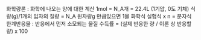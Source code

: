 화학량론 : 화학에 나오는 양에 대한 계산
	1mol = N_A개 = 22.4L (1기압, 0도 기체)
	식량(g)/1개의 입자의 질량 = N_A
	원자량g 만큼있으면 1몰
	화학식
		실험식 x n = 분자식
	한계반응물 : 반응에서 먼저 소모되는 물질
	수득률 = (실제 반응한 량 / 이론 상 반응할 량) x 100
	